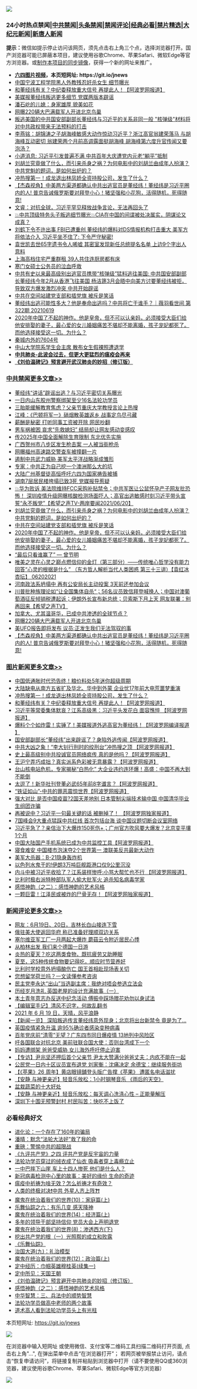 ![](https://raw.githubusercontent.com/fqnews/bnews/master/64photo/fqnews-qr.jpg)

<div id="tt">
<h3>24小时热点禁闻|<a href="#%E4%B8%AD%E5%85%B1%E7%A6%81%E9%97%BB%E6%9B%B4%E5%A4%9A%E6%96%87%E7%AB%A0">中共禁闻</a>|<a href="#%E5%9B%BE%E7%89%87%E6%96%B0%E9%97%BB%E6%9B%B4%E5%A4%9A%E6%96%87%E7%AB%A0">头条禁闻</a>|<a href="#%E6%96%B0%E9%97%BB%E8%AF%84%E8%AE%BA%E6%9B%B4%E5%A4%9A%E6%96%87%E7%AB%A0">禁闻评论|<a href="#%E5%BF%85%E7%9C%8B%E7%BB%8F%E5%85%B8%E5%A5%BD%E6%96%87">经典必看|<a href="/video.md#%E7%A6%81%E7%89%87%E7%B2%BE%E9%80%89">禁片精选</a>|<a href="https://github.com/fqnews/djy/blob/master/gb/nf1351518.md#1">大纪元新闻</a>|<a href="https://github.com/fqnews/ntdtv/blob/master/gb/prog204.md#1">新唐人新闻</a></h3>
<div><b>提示：</b>微信如提示停止访问该网页，须先点击右上角三个点，选择浏览器打开。国产浏览器可能已屏蔽本项目，建议使用谷歌Chrome、苹果Safari、微软Edge等官方浏览器。或<a href="https://github.com/fqnews/bnews/blob/master/%E5%88%B6%E4%BD%9Cgit%E7%A6%81%E9%97%BB%E9%95%9C%E5%83%8F.md">制作本项目的同步镜像</a>，获得一个新的网址来推广。</div>
<ul>
<li><b><a href="http://d1.bdrive.tk/64.mp4" target="_blank">六四图片视频</a>，本页短网址: https://git.io/jnews</b></li>
<li><a href="/cbnews/20210620/1570319.md">中国宁波工程学院黑人外教残忍奸杀女生 细节曝光</a></li>
<li><a href="/topimagenews/20210620/1570532.md">和董经纬有关？中纪委释放重大信号 再提此人！【阿波罗网报道】</a></li>
<li><a href="/cbnews/20210620/1570329.md">美媒报董经纬叛逃更多细节 党媒两版本辟谣</a></li>
<li><a href="/cnnews/20210620/1570361.md">潘石屹的儿媳：身家雄厚 貌美如花</a></li>
<li><a href="/cbnews/20210620/1570533.md">网曝220辆大巴满载军人开进北京鸟巢</a></li>
<li><a href="/bannedvideo/20210620/1570381.md">叛逃美国的中共国安部副部长董经纬与习近平的关系非同一般  "核弹级"材料将对中共政权带来无法预料的打击</a></li>
<li><a href="/comments/20210620/1570592.md">李燕铭：胡锦涛之子胡海峰敏感大动作惊动习近平？浙江高官翁建荣落马 与胡海峰互动密切 翁建荣两个月前高调露面挺胡海峰 胡海峰第六度升官传闻又要泡汤？</a></li>
<li><a href="/bannedvideo/20210620/1570476.md">小道消息: 习近平引发普遍不满   中共百年大庆遭党内元老“躺平”抵制</a></li>
<li><a href="/comments/20210620/1570672.md">刘胡兰究竟做了什么，而引来杀身之祸？为何电影中的刘胡兰由成年人扮演？中共党魁的题词，是如何出炉的？</a></li>
<li><a href="/topimagenews/20210620/1570595.md">冲热搜第一！成龙退出林凤娇全资持股公司，发生了什么？</a></li>
<li><a href="/comments/20210620/1570496.md">【杰森视角】中美两方渠道都确认中共出逃官员是董经纬！董经纬是习近平圈内的人! 普京告诫俄罗斯要对拜登小心！猪坚强和小花狗，活得随机，死得随意!</a></li>
<li><a href="/bannedvideo/20210620/1570614.md">文睿：对抗全球，习近平罕见释放战争言论，无法再回头了</a></li>
<li><a href="/bannedvideo/20210620/1570673.md">💥中共顶级特务头子叛逃细节曝光💥CIA在中国的间谍被处决属实，阴谋论又成真？</a></li>
<li><a href="/bannedvideo/20210620/1570549.md">刘鹤下令不许出事  FBI已遭重创  董经纬的爆料对DS情报机构打击重大   美军方将依法介入 习近平坐不住了: 下令严守秘密!</a></li>
<li><a href="/comments/20210620/1570290.md">袁世凯去世65字遗书令人唏嘘 其密室发现新任总统提名名单 上边9个字出人意料</a></li>
<li><a href="/cnnews/20210620/1570363.md">上海高档住宅严重群租 39人共住连厨房都有床</a></li>
<li><a href="/renquan/20210620/1570669.md">寒门女硕士公务员的泣血呼救</a></li>
<li><a href="/bannedvideo/20210620/1570322.md">中共有史以来最高级别出逃官员携带“核弹级”猛料逃往美国:  中共国安部副部长董经纬今年2月从香港飞往美国 杨洁篪3月会晤中向美方讨要董经纬被拒，导致双方爆发激烈冲突 中共开始辟谣</a></li>
<li><a href="/cbnews/20210620/1570652.md">中共在空间站建党支部和插党旗 被斥是笑话</a></li>
<li><a href="/bannedvideo/20210620/1570573.md">董经纬出逃可能性多大？他是奉命出逃吗？中共将亡于谁手？｜薇羽看世间 第322期 20210619</a></li>
<li><a href="/comments/20210620/1570621.md">2020年中国了不起的神作。他是皇帝，但不可以认亲妈，必须接受大臣们给他安排娶的妻子，最心爱的女儿婚姻痛苦不堪却不能离婚，孩子宠妃都死了。而他选择接受这一切。为什么？</a></li>
<li><a href="/cnnews/20210620/1570304.md">秦城内外的7604号</a></li>
<li><a href="/cbnews/20210620/1570301.md">中山大学院系学生会主席 散布女生假裸照遭退学</a></li>
<li><b><a href="/comments/20200211/1275071.md" target="_blank">中共肺炎-此波会过去，但更大更猛烈的瘟疫会再来</a></b></li>
<li><b><a href="/comments/20200207/1272816.md" target="_blank">《刘伯温碑记》预言避开武汉肺炎的妙招（修订版）</a></b></li>
</ul>
</div>

<div class="catlist">
<h3><a href="/cbnews/" target="_blank">中共禁闻</a><span><a href="/cbnews/" target="_blank" rel="nofollow">更多文章>></a></span></h3>
<ul>
<li><a href="/cbnews/20210621/1570913.md" target="_blank">董经纬“讲话”辟谣出逃？与习近平密切关系曝光</a></li>
<li><a href="/cbnews/20210621/1570912.md" target="_blank">一日内山东胶州警察绑架至少16名法轮功学员</a></li>
<li><a href="/cbnews/20210621/1570911.md" target="_blank">三胎能缓解教育焦虑？父亲节重庆大学教授言论上热搜</a></li>
<li><a href="/cbnews/20210621/1570903.md" target="_blank">江峰：《巴顿将军一》硝烟散英雄返乡 战事定鸟尽弓藏</a></li>
<li><a href="/cbnews/20210621/1570873.md" target="_blank">薪酬是秘密 打听同事工资被开除 网民吵翻</a></li>
<li><a href="/cbnews/20210621/1570872.md" target="_blank">男车祸被困 哀求“先救媳妇” 结局却让网友感动变感叹</a></li>
<li><a href="/cbnews/20210621/1570868.md" target="_blank">传2025年中国全面解除生育限制 东北优先实施</a></li>
<li><a href="/cbnews/20210621/1570867.md" target="_blank">广西贺州市八步区发生枪击案 一人被当街枪杀</a></li>
<li><a href="/cbnews/20210621/1570863.md" target="_blank">网曝福州高速路交警查车被撞翻一片</a></li>
<li><a href="/cbnews/20210620/1570834.md" target="_blank">遏制中共武力威胁 美军太平洋战略渐成雏形</a></li>
<li><a href="/cbnews/20210620/1570833.md" target="_blank">专家：中共正为自己挖一个澳洲那么大的坑</a></li>
<li><a href="/cbnews/20210620/1570832.md" target="_blank">大陆广州基督徒高恒呼吁六四为国家祷告被捕</a></li>
<li><a href="/cbnews/20210620/1570821.md" target="_blank">湖南7层居民楼垮塌已致3死 党媒报导惹疑</a></li>
<li><a href="/comments/20210620/1570681.md" target="_blank">💥华为败诉 美法院维持FCC采购补贴禁令；中共军医让公鼠怀孕产子网友批恐怖！ 深圳疫情升级网曝核酸检测场面吓人；高官出逃敏感时刻习近平带头宣誓“永不叛党”【希望之声TV-两岸要闻2021/06/20】</a></li>
<li><a href="/comments/20210620/1570672.md" target="_blank">刘胡兰究竟做了什么，而引来杀身之祸？为何电影中的刘胡兰由成年人扮演？中共党魁的题词，是如何出炉的？</a></li>
<li><a href="/cbnews/20210620/1570652.md" target="_blank">中共在空间站建党支部和插党旗 被斥是笑话</a></li>
<li><a href="/comments/20210620/1570621.md" target="_blank">2020年中国了不起的神作。他是皇帝，但不可以认亲妈，必须接受大臣们给他安排娶的妻子，最心爱的女儿婚姻痛苦不堪却不能离婚，孩子宠妃都死了。而他选择接受这一切。为什么？</a></li>
<li><a href="/comments/20210620/1570609.md" target="_blank">“最后只看谁赢了” — 曾节明</a></li>
<li><a href="/comments/20210620/1570628.md" target="_blank">唯美之灵在心灵之巅点燃信仰的金灯（第三部分）——传统唯心哲学没有能力回答“心灵的根据是什么” （东方哲人解析当代人类困惑  第三十三讲）【袁红冰杏坛】 06202021</a></li>
<li><a href="/cbnews/20210620/1570606.md" target="_blank">河南政法系坍塌中 再有公安局长主动投案 3天前还参加会议</a></li>
<li><a href="/comments/20210620/1570551.md" target="_blank">川普批种族理论如“让全国集体自杀“；56名议员致信拜登喊换人；中国对澳葡萄酒征反倾销税遭起诉；伊朗外长宣布新总统；贝索斯下月上天 网友联署：别再回来【希望之声TV】</a></li>
<li><a href="/cbnews/20210620/1570534.md" target="_blank">加拿大、尤其温哥华，已成中共渗透的全球节点？</a></li>
<li><a href="/cbnews/20210620/1570533.md" target="_blank">网曝220辆大巴满载军人开进北京鸟巢</a></li>
<li><a href="/cbnews/20210620/1570293.md" target="_blank">美UFO报告即将发布 议员:正发生我们无法驾驭的事</a></li>
<li><a href="/comments/20210620/1570496.md" target="_blank">【杰森视角】中美两方渠道都确认中共出逃官员是董经纬！董经纬是习近平圈内的人! 普京告诫俄罗斯要对拜登小心！猪坚强和小花狗，活得随机，死得随意!</a></li>

</ul>
</div>
<div class="catlist">
<h3><a href="/topimagenews/" target="_blank">图片新闻</a><span><a href="/topimagenews/" target="_blank" rel="nofollow">更多文章>></a></span></h3>
<ul>
<li><a href="/topimagenews/20210621/1570856.md" target="_blank">中国低通胀时代恐告终！粮价料处5年迷你超级周期</a></li>
<li><a href="/topimagenews/20210620/1570841.md" target="_blank">大陆缺电从南方五省扩及华北、华中到外蒙 企业忧17年前大电荒噩梦重演</a></li>
<li><a href="/topimagenews/20210620/1570595.md" target="_blank">冲热搜第一！成龙退出林凤娇全资持股公司，发生了什么？</a></li>
<li><a href="/topimagenews/20210620/1570532.md" target="_blank">和董经纬有关？中纪委释放重大信号 再提此人！【阿波罗网报道】</a></li>
<li><a href="/topimagenews/20210619/1570003.md" target="_blank">习近平等常委集体默哀？江系高级黑：习近平头发花白 面容憔悴 【阿波罗网报道】</a></li>
<li><a href="/topimagenews/20210619/1569734.md" target="_blank">爆料个个如炸雷！实锤了！美媒报道外逃高官为董经纬！【阿波罗网编译报道 】</a></li>
<li><a href="/topimagenews/20210618/1569604.md" target="_blank">国安部副部长“董经纬”出来辟谣了？身陷外逃传闻【阿波罗网报道】</a></li>
<li><a href="/topimagenews/20210618/1569201.md" target="_blank">中共大凶之象！“李大钊行刑时的绞刑台”冲热搜之顶 【阿波罗网报道】</a></li>
<li><a href="/topimagenews/20210617/1568586.md" target="_blank">史上最高级别中共投诚官员网络疯传 真的是他吗？【阿波罗网报道】</a></li>
<li><a href="/topimagenews/20210617/1568585.md" target="_blank">王沪宁弄巧成拙？真实派系色彩被无意暴露？【阿波罗网报道】</a></li>
<li><a href="/topimagenews/20210616/1567991.md" target="_blank">台山核电站危机，专家揭秘“白热化” 大企业违约连环爆！高盛：中国不再大到不能倒</a></li>
<li><a href="/topimagenews/20210616/1567809.md" target="_blank">太逗了！新华社刊登董必武65年前8字谶言？【阿波罗网报道】</a></li>
<li><a href="/topimagenews/20210616/1567674.md" target="_blank">“铁证如山”-中共的罪恶震惊世界【阿波罗网报道】</a></li>
<li><a href="/topimagenews/20210615/1567286.md" target="_blank">强大对比 是否中国疫苗?2国天差地别 日本管制尖端技术输中国 中国清华毕业生组团诈骗</a></li>
<li><a href="/topimagenews/20210615/1567099.md" target="_blank">再被说中？习近平一句最关键的话 被删掉了！ 【阿波罗网独家报道】</a></li>
<li><a href="/topimagenews/20210614/1566582.md" target="_blank">7国峰会9大重点猛踩中共红线 首次包括台海 谈中国议题切断会议室网络</a></li>
<li><a href="/topimagenews/20210614/1566288.md" target="_blank">习近平急了？亲信治下大爆炸150死伤+；广州官方吹风要大爆发？北京变平壤1个月</a></li>
<li><a href="/topimagenews/20210614/1566204.md" target="_blank">中国大陆国产手机系统已成为中共监控工具【阿波罗网报道】</a></li>
<li><a href="/topimagenews/20210614/1566191.md" target="_blank">寝食难安 中国楼市泡沫夺2个世界第一 澳联美反共最新大动作</a></li>
<li><a href="/topimagenews/20210613/1565974.md" target="_blank">美军大杀器：B-21隐身轰炸机</a></li>
<li><a href="/topimagenews/20210613/1565965.md" target="_blank">以色列水鬼干的!伊朗3万吨巨舰距港口仅9公里沉没</a></li>
<li><a href="/topimagenews/20210613/1565945.md" target="_blank">内斗中被习近平收拾了？江系装样惨呼:小骂大帮忙也不行 【阿波罗网报道】</a></li>
<li><a href="/topimagenews/20210613/1565758.md" target="_blank">比利时极右派特种部队军人偷大批军火 追杀知名病毒学家</a></li>
<li><a href="/comments/20210612/1565472.md" target="_blank">感悟神韵（之二）：感悟神韵的艺术风格</a></li>
<li><a href="/topimagenews/20210612/1565301.md" target="_blank">一颗巨雷！江泽民或被炸的尸骨无存！【阿波罗网独家报道】</a></li>

</ul>
</div>
<div class="catlist">
<h3><a href="/comments/" target="_blank">新闻评论</a><span><a href="/comments/" target="_blank" rel="nofollow">更多文章>></a></span></h3>
<ul>
<li><a href="/comments/20210621/1570910.md" target="_blank">网友：6月19日、20日，吉林长白山接连下雪</a></li>
<li><a href="/comments/20210621/1570899.md" target="_blank">俄驻美大使返回华府 称已准备好理顺双边关系</a></li>
<li><a href="/comments/20210621/1570898.md" target="_blank">塞尔维亚军工厂一月两起大爆炸 蘑菇云令附近居民心悸</a></li>
<li><a href="/comments/20210621/1570897.md" target="_blank">从柏林出发 我们来个德国一日游</a></li>
<li><a href="/comments/20210621/1570893.md" target="_blank">炎热的夏天？吃这两类食物，既抗疲劳又助睡眠</a></li>
<li><a href="/comments/20210621/1570892.md" target="_blank">夏至，这5种传统食物要记得吃，顺应时节营养好</a></li>
<li><a href="/comments/20210621/1570885.md" target="_blank">比利时学校意外坍塌酿伤亡 国王首相赴现场表关切</a></li>
<li><a href="/comments/20210621/1570884.md" target="_blank">您想留学荷兰吗？一文读懂参考咨询</a></li>
<li><a href="/comments/20210621/1570880.md" target="_blank">民主党李永达“出山”当选副主席：我绝对唔会参选立法会</a></li>
<li><a href="/comments/20210621/1570871.md" target="_blank">历经岁月洗礼 英国老屋的设计充满故事（一）</a></li>
<li><a href="/comments/20210621/1570845.md" target="_blank">本土青年意志办反送中纪念活动 傅振中踩场赠花劝勿以身试法</a></li>
<li><a href="/comments/20210621/1570844.md" target="_blank">【编辑室手记】清风不识字，何故乱翻书</a></li>
<li><a href="/comments/20210621/1570843.md" target="_blank">2021 年 6 月 19 日，天晴，风平浪静</a></li>
<li><a href="/comments/20210621/1570842.md" target="_blank">【新闻一览】 深陷叛逃传言董经纬意外现身；北京将出台新禁令 竟是为了…</a></li>
<li><a href="/comments/20210620/1570780.md" target="_blank">英国疫情紧急升温 逾95%确诊者感染变种病毒</a></li>
<li><a href="/comments/20210620/1570777.md" target="_blank">百年党庆前“清零”无望？广东四市同日爆疫情 13地列中风险区</a></li>
<li><a href="/comments/20210620/1570702.md" target="_blank">吁各国联合对抗北京 美前驻联合国大使：否则台湾成下一个</a></li>
<li><a href="/comments/20210620/1570701.md" target="_blank">妈妈遭绑架 爸爸受威胁 女儿海外呼吁停止迫害</a></li>
<li><a href="/comments/20210620/1570699.md" target="_blank">【专访】尹兆坚还押后首个父亲节 尹太大赞满分爸爸丈夫：内疚不能在一起</a></li>
<li><a href="/comments/20210620/1570698.md" target="_blank">公民党一日内十区议员宣布退党 刘家衡：沈痛决定 余德宝：继续服务街坊</a></li>
<li><a href="/comments/20210620/1570697.md" target="_blank">【《苹果》26 周年】黄店眼镜舖登头版广告撑《苹果》 遭匿名电话滋扰</a></li>
<li><a href="/comments/20210620/1570696.md" target="_blank">【安静 与神更亲近】轻音乐放松：1小时钢琴音乐 《雨后的天空》</a></li>
<li><a href="/comments/20210620/1570695.md" target="_blank">盆栽蔬菜的十大好处</a></li>
<li><a href="/comments/20210620/1570694.md" target="_blank">【安静 与神更亲近】轻音乐放松：每天调心洗涤心性 – 正能量解压</a></li>
<li><a href="/comments/20210620/1570693.md" target="_blank">深圳下十围无预警封村 村民叫苦：快吃不上饭了</a></li>

</ul>
</div>

<div class="catlist">
<h3>必看经典好文</h3>
<ul>
<li><a href="/comments/20200907/1392278.md" target="_blank">进化论：一个存在了160年的骗局</a></li>
<li><a href="/comments/20210312/1502968.md" target="_blank">潘晴：默念“法轮大法好”救了我的命</a></li>
<li><a href="/comments/20200717/1362287.md" target="_blank">重磅：警惕中共的超限战</a></li>
<li><a href="/bookonline/20131116/201053.md" target="_blank">《九评共产党》之四 评共产党是反宇宙的力量</a></li>
<li><a href="/comments/20210317/1506773.md" target="_blank">法轮功学员穿过的绒衣成了仙衣 吸毒者穿上毒瘾立止</a></li>
<li><a href="/cbnews/20200611/1343057.md" target="_blank">一中巴摔下山崖 车上十四人惨死 他们是什么人？</a></li>
<li><a href="/cbnews/20210421/1530674.md" target="_blank">新冠病毒检测中心里的故事：美好的缘份 生命的奇迹</a></li>
<li><a href="/comments/20200502/1322275.md" target="_blank">瘟疫中祈祷为啥无效？怎么祈祷才有奇效？</a></li>
<li><a href="/cbnews/20210119/1470579.md" target="_blank">人类的终极对决❗中共 外星人齐上阵❓❗</a></li>
<li><a href="/topimagenews/20180529/950153.md" target="_blank">魔鬼在统治着我们的世界(10)：家庭篇(上)</a></li>
<li><a href="/tculture/20190101/792146.md" target="_blank">乐舞仙踪之六：有乐几变 感天降神</a></li>
<li><a href="/topimagenews/20180605/953415.md" target="_blank">魔鬼在统治着我们的世界(14)：经济篇(上)</a></li>
<li><a href="/comments/20210307/1500218.md" target="_blank">多年的领导干部坚持信仰 党员大会上声明退党</a></li>
<li><a href="/topimagenews/20180527/948714.md" target="_blank">魔鬼在统治着我们的世界(8)：渗透西方(下)</a></li>
<li><a href="/comments/20200629/1352460.md" target="_blank">挖出共产党的根（一）光照帮的成立和败露</a></li>
<li><a href="/comments/20200527/783191.md" target="_blank">《乐舞仙踪》</a></li>
<li><a href="/cbnews/20180315/914943.md" target="_blank">治国大道(九)：礼治模型</a></li>
<li><a href="/topimagenews/20180601/951286.md" target="_blank">魔鬼在统治着我们的世界(12)：政治篇(上)</a></li>
<li><a href="/tculture/20161028/606931.md" target="_blank">定中经历：巾帼英雄穆桂英(续集一)</a></li>
<li><a href="/tculture/xiulian/20151111/470021.md" target="_blank">定中所见：天国王朝</a></li>
<li><a href="/comments/20200207/1272816.md" target="_blank">《刘伯温碑记》预言避开中共肺炎的妙招（修订版）</a></li>
<li><a href="/comments/20210612/1565472.md" target="_blank">感悟神韵（之二）：感悟神韵的艺术风格</a></li>
<li><a href="/comments/20200605/783248.md" target="_blank">中华智慧：三、兵法中的顺势智慧</a></li>
<li><a href="/comments/20200629/1352533.md" target="_blank">法轮功学员做高中老师的两个故事</a></li>
<li><a href="/comments/20200227/1284657.md" target="_blank">道术高人看到法轮功学员头上有光柱</a></li>

</ul>
</div>

本页短网址: https://git.io/jnews

![](https://raw.githubusercontent.com/fqnews/bnews/master/64photo/fqnews-qr.jpg)

在浏览器中输入短网址 或使用微信、支付宝等二维码工具扫描二维码打开页面, 点击右上角"...", 在弹出菜单中点击“在浏览器打开”； 若网页被举报禁止访问，请点击“恢复申请访问”，将链接复制并粘贴到浏览器中打开（请不要使用QQ或360浏览器，建议使用谷歌Chrome、苹果Safari、微软Edge等官方浏览器）

![](https://raw.githubusercontent.com/fqnews/bnews/master/64photo/wx.jpg)
